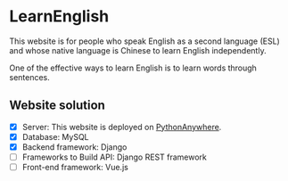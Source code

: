 # LearnEnglish

This website is for people who speak English as a second language (ESL) and whose native language is Chinese to learn English independently.

One of the effective ways to learn English is to learn words through sentences.


## Website solution

- [x] Server: This website is deployed on [PythonAnywhere](https://www.pythonanywhere.com/).
- [x] Database: MySQL
- [x] Backend framework: Django
- [ ] Frameworks to Build API: Django REST framework
- [ ] Front-end framework: Vue.js
